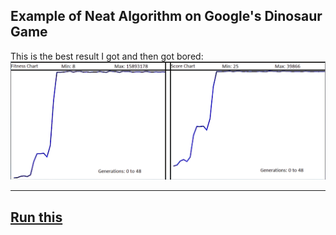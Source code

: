 ## Example of Neat Algorithm on Google's Dinosaur Game

This is the best result I got and then got bored:
![](BatchTraingOver48GEN-sharpen-sharpen.png)


---
<a href="http://bene-volent.github.io/dino-neat/" target="_blank">Run this</a>
---
